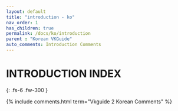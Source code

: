 ```yaml
---
layout: default
title: "introduction - ko"
nav_order: 1
has_children: true
permalink: /docs/ko/introduction
parent : "Korean VKGuide"
auto_comments: Introduction Comments
---
```


# INTRODUCTION INDEX


{: .fs-6 .fw-300 }

{% include comments.html term="Vkguide 2 Korean Comments" %}

